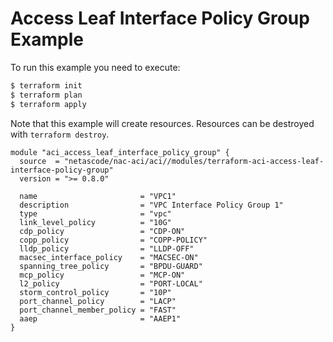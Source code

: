 <!-- BEGIN_TF_DOCS -->
# Access Leaf Interface Policy Group Example

To run this example you need to execute:

```bash
$ terraform init
$ terraform plan
$ terraform apply
```

Note that this example will create resources. Resources can be destroyed with `terraform destroy`.

```hcl
module "aci_access_leaf_interface_policy_group" {
  source  = "netascode/nac-aci/aci//modules/terraform-aci-access-leaf-interface-policy-group"
  version = ">= 0.8.0"

  name                       = "VPC1"
  description                = "VPC Interface Policy Group 1"
  type                       = "vpc"
  link_level_policy          = "10G"
  cdp_policy                 = "CDP-ON"
  copp_policy                = "COPP-POLICY"
  lldp_policy                = "LLDP-OFF"
  macsec_interface_policy    = "MACSEC-ON"
  spanning_tree_policy       = "BPDU-GUARD"
  mcp_policy                 = "MCP-ON"
  l2_policy                  = "PORT-LOCAL"
  storm_control_policy       = "10P"
  port_channel_policy        = "LACP"
  port_channel_member_policy = "FAST"
  aaep                       = "AAEP1"
}
```
<!-- END_TF_DOCS -->